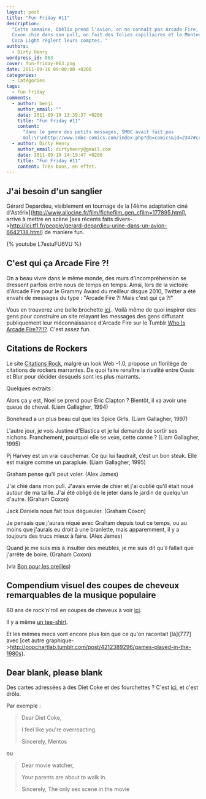 ```yaml
---
layout: post
title: "Fun Friday #11"
description:
  "Cette semaine, Obélix prend l'avion, on ne connaît pas Arcade Fire, Graham
  Coxon chie dans son pull, on fait des folies capillaires et le Mentos et le
  Coca Light règlent leurs comptes. "
authors:
  - Dirty Henry
wordpress_id: 863
cover: fun-friday-863.png
date: 2011-09-16 09:00:00 +0200
categories:
  - Catégories
tags:
  - Fun Friday
comments:
  - author: benji
    author_email: ""
    date: 2011-09-19 13:39:37 +0200
    title: "Fun Friday #11"
    content:
      "dans le genre des petits messages, SMBC avait fait pas
      mal:\r\nhttp://www.smbc-comics.com/index.php?db=comics&id=2347#comic\r\n\r\nhttp://www.smbc-comics.com/index.php?db=comics&id=2223#comic"
  - author: Dirty Henry
    author_email: dirtyhenry@gmail.com
    date: 2011-09-19 14:19:47 +0200
    title: "Fun Friday #11"
    content: Très bons, en effet.
---
```


## J'ai besoin d'un sanglier

Gérard Depardieu, visiblement en tournage de la [4ème adaptation ciné
d'Astérix](http://www.allocine.fr/film/fichefilm_gen_cfilm=177895.html], arrive
à mettre en scène [ses récents faits
divers->http://lci.tf1.fr/people/gerard-depardieu-urine-dans-un-avion-6642138.html)
de manière fun.

{% youtube L7estuFU6VU %}

## C'est qui ça Arcade Fire ?!

On a beau vivre dans le même monde, des murs d'incompréhension se dressent
parfois entre nous de temps en temps. Ainsi, lors de la victoire d'Arcade Fire
pour le Grammy Award du meilleur disque 2010, Twitter a été envahi de messages
du type : "Arcade Fire ?! Mais c'est qui ça ?!"

Vous en trouverez une belle brochette
[ici](http://www.brooklynvegan.com/archives/2011/02/who_is_this_arc.html). 
Voilà même de quoi inspirer des gens pour construire un site relayant les
messages des gens diffusant publiquement leur méconnaissance d'Arcade Fire sur
le Tumblr [Who Is Arcade Fire??!!?](http://whoisarcadefire.tumblr.com/). C'est
assez fun.

## Citations de Rockers

Le site [Citations Rock](http://citations.rock.free.fr/), malgré un look Web
-1.0, propose un florilège de citations de rockers marrantes. De quoi faire
renaître la rivalité entre Oasis et Blur pour décider desquels sont les plus
marrants.

Quelques extraits :

<quote>Alors ça y est, Noel se prend pour Eric Clapton ? Bientôt, il va avoir
une queue de cheval. (Liam Gallagher, 1994)</quote>

<quote>Bonehead a un plus beau cul que les Spice Girls. (Liam
Gallagher, 1997)</quote>

<quote>L'autre jour, je vois Justine d'Elastica et je lui demande de sortir ses
nichons. Franchement, pourquoi elle se vexe, cette conne ? (Liam
Gallagher, 1995)</quote>

<quote>Pj Harvey est un vrai cauchemar. Ce qui lui faudrait, c’est un bon steak.
Elle est maigre comme un parapluie. (Liam Gallagher, 1995)</quote>

<quote>Graham pense qu'il peut voler. (Alex James)</quote>

<quote>J'ai chié dans mon pull. J'avais envie de chier et j'ai oublié qu'il
était noué autour de ma taille. J'ai été obligé de le jeter dans le jardin de
quelqu'un d'autre. (Graham Coxon)</quote>

<quote>Jack Daniels nous fait tous dégueuler. (Graham Coxon)</quote>

<quote>Je pensais que j'aurais niqué avec Graham depuis tout ce temps, ou au
moins que j'aurais eu droit à une branlette, mais apparemment, il y a toujours
des trucs mieux à faire. (Alex James)</quote>

<quote>Quand je me suis mis à insulter des meubles, je me suis dit qu'il fallait
que j'arrête de boire. (Graham Coxon)</quote>

(via
[Bon pour les oreilles](http://www.bonpourlesoreilles.net/musique/2011/01/blah-blah-rock.html))

## Compendium visuel des coupes de cheveux remarquables de la musique populaire

60 ans de rock'n'roll en coupes de cheveux à voir
[ici](http://popchartlab.tumblr.com/post/3904085944/a-visual-compendium-of-notable-haircuts-in-popular).

Il y a même
[un tee-shirt](http://popchartlab.tumblr.com/post/4346725536/rock-out-with-our-visual-compendium-of-notable).

Et les mêmes mecs vont encore plus loin que ce qu'on racontait [là](777] avec
[cet autre
graphique->http://popchartlab.tumblr.com/post/4212389296/games-played-in-the-1980s).

## Dear blank, please blank

Des cartes adressées à des Diet Coke et des fourchettes ? C'est
[ici](http://www.fubiz.net/2011/03/30/dear-blank-please-blank/), et c'est drôle.

Par exemple :

> Dear Diet Coke,
>
> I feel like you're overreacting.
>
> Sincerely, Mentos

ou

> Dear movie watcher,
>
> Your parents are about to walk in.
>
> Sincerely, The only sex scene in the movie
